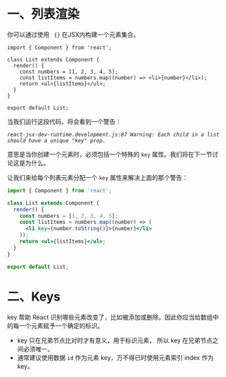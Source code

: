 # 一、列表渲染

你可以通过使用 ` {}` 在JSX内构建一个元素集合。

```react
import { Component } from 'react';

class List extends Component {
  render() {
    const numbers = [1, 2, 3, 4, 5];
    const listItems = numbers.map((number) => <li>{number}</li>);
    return <ul>{listItems}</ul>;
  }
}

export default List;
```

当我们运行这段代码，将会看到一个警告：

*`react-jsx-dev-runtime.development.js:87 Warning: Each child in a list should have a unique "key" prop.`*

意思是当你创建一个元素时，必须包括一个特殊的 `key` 属性。我们将在下一节讨论这是为什么。

让我们来给每个列表元素分配一个 `key` 属性来解决上面的那个警告：

```jsx
import { Component } from 'react';

class List extends Component {
  render() {
    const numbers = [1, 2, 3, 4, 5];
    const listItems = numbers.map((number) => (
      <li key={number.toString()}>{number}</li>
    ));
    return <ul>{listItems}</ul>;
  }
}

export default List;
```

# 二、Keys

key 帮助 React 识别哪些元素改变了，比如被添加或删除。因此你应当给数组中的每一个元素赋予一个确定的标识。

- key 只在兄弟节点比对时才有意义，用于标识元素， 所以 key 在兄弟节点之间必须唯一。
- 通常建议使用数据 `id` 作为元素 key，万不得已时使用元素索引 index 作为 key。























